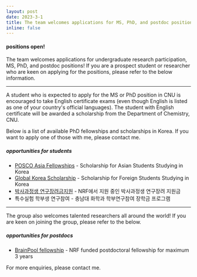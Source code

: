 ```yaml
---
layout: post
date: 2023-3-1
title: The team welcomes applications for MS, PhD, and postdoc positions!
inline: false
---
```

#### positions open!
The team welcomes applications for undergraduate research participation, MS, PhD, and postdoc positions! If you are a prospect student or researcher who are keen on applying for the positions, please refer to the below information.

***

A student who is expected to apply for the MS or PhD position in CNU is encouraged to take English certificate exams (even though English is listed as one of your country's official languages). The student with English certificate will be awarded a scholarship from the Department of Chemistry, CNU.

Below is a list of available PhD fellowships and scholarships in Korea. If you want to apply one of those with me, please contact me.

##### opportunities for students
<ul>
    <li><a href="https://www.postf.org/en/page/asia/vision.do">POSCO Asia Fellowships</a> - Scholarship for Asian Students Studying in Korea </li>
    <li><a href="https://www.studyinkorea.go.kr/en/sub/gks/allnew_invite.do">Global Korea Scholarship</a> - Scholarship for Foreign Students Studying in Korea </li>
    <li><a href="https://www.nrf.re.kr/biz/info/info/view?menu_no=378&biz_no=416">박사과정생 연구장려금지원</a> - NRF에서 지원 중인 박사과정생 연구장려 지원금</li>
    <li>특수실험 학부생 연구참여 - 충남대 화학과 학부연구참여 장학금 프로그램</li>
</ul>

***

The group also welcomes talented researchers all around the world! If you are keen on joining the group, please refer to the below.

##### opportunities for postdocs
<ul>
    <li><a href="https://www.nrf.re.kr/biz/info/info/view?menu_no=378&biz_no=372">BrainPool fellowship</a> - NRF funded postdoctoral fellowship for maximum 3 years</li>
</ul>

For more enquiries, please contact me.
